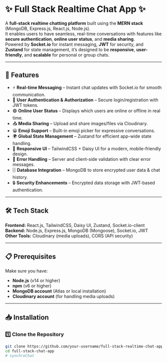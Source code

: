 # ✨ Full Stack Realtime Chat App ✨

A **full-stack realtime chatting platform** built using the **MERN stack** (MongoDB, Express.js, React.js, Node.js).  
It enables users to have seamless, real-time conversations with features like **secure authentication**, **online user status**, and **media sharing**.  
Powered by **Socket.io** for instant messaging, **JWT** for security, and **Zustand** for state management, it’s designed to be **responsive**, **user-friendly**, and **scalable** for personal or group chats.

---

## 🚀 Features

- ⚡ **Real-time Messaging** – Instant chat updates with Socket.io for smooth communication.
- 🔐 **User Authentication & Authorization** – Secure login/registration with JWT tokens.
- 🟢 **Online User Status** – Displays which users are online or offline in real time.
- 📤 **Media Sharing** – Upload and share images/files via Cloudinary.
- 😀 **Emoji Support** – Built-in emoji picker for expressive conversations.
- 🌍 **Global State Management** – Zustand for efficient app-wide state handling.
- 📱 **Responsive UI** – TailwindCSS + Daisy UI for a modern, mobile-friendly design.
- 🐞 **Error Handling** – Server and client-side validation with clear error messages.
- 🗄 **Database Integration** – MongoDB to store encrypted user data & chat history.
- 🔒 **Security Enhancements** – Encrypted data storage with JWT-based authentication.

---

## 🛠 Tech Stack

**Frontend:** React.js, TailwindCSS, Daisy UI, Zustand, Socket.io-client  
**Backend:** Node.js, Express.js, MongoDB (Mongoose), Socket.io, JWT  
**Other Tools:** Cloudinary (media uploads), CORS (API security)  

---

## 📋 Prerequisites

Make sure you have:

- **Node.js** (v14 or higher)
- **npm** (v6 or higher)
- **MongoDB account** (Atlas or local installation)
- **Cloudinary account** (for handling media uploads)

---

## 📥 Installation

### 1️⃣ Clone the Repository
```bash
git clone https://github.com/your-username/full-stack-realtime-chat-app.git
cd full-stack-chat-app
# synchroChat
